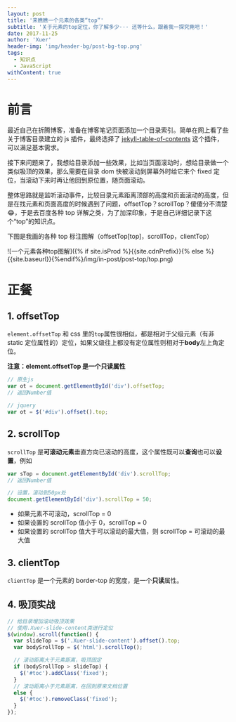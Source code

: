 ```yaml
---
layout: post
title: '来瞧瞧一个元素的各类“top”'
subtitle: '关于元素的top定位，你了解多少··· 还等什么，跟着我一探究竟吧！'
date: 2017-11-25
author: 'Xuer'
header-img: 'img/header-bg/post-bg-top.png'
tags:
  - 知识点
  - JavaScript
withContent: true
---
```


# 前言

最近自己在折腾博客，准备在博客笔记页面添加一个目录索引。简单在网上看了些关于博客目录建立的 js 插件，最终选择了 [jekyll-table-of-contents](https://github.com/ghiculescu/jekyll-table-of-contents) 这个插件，可以满足基本需求。

接下来问题来了，我想给目录添加一些效果，比如当页面滚动时，想给目录做一个类似吸顶的效果，那么需要在目录 dom 快被滚动到屏幕外时给它来个 fixed 定位，当滚动下来时再让他回到原位置，随页面滚动。

整体思路就是监听滚动事件，比较目录元素距离顶部的高度和页面滚动的高度，但是在找元素和页面高度的时候遇到了问题，offsetTop？scrollTop？傻傻分不清楚 😂，于是去百度各种 top 详解之类，为了加深印象，于是自己详细记录下这个“top”的知识点。

下图是我画的各种 top 标注图解（offsetTop[top]，scrollTop，clientTop）

![一个元素各种top图解]({% if site.isProd %}{{site.cdnPrefix}}{% else %}{{site.baseurl}}{%endif%}/img/in-post/post-top/top.png)

# 正餐

## 1. offsetTop

`element.offsetTop` 和 css 里的`top`属性很相似，都是相对于父级元素（有非 static 定位属性的）定位，如果父级往上都没有定位属性则相对于**body**左上角定位。

**注意：element.offsetTop 是一个只读属性**

```javascript
// 原生js
var ot = document.getElementById('div').offsetTop;
// 返回Number值

// jquery
var ot = $('#div').offset().top;
```

## 2. scrollTop

`scrollTop` 是**可滚动元素**垂直方向已滚动的高度，这个属性既可以**查询**也可以**设置**，例如

```javascript
var sTop = document.getElementById('div').scrollTop;
// 返回Number值

// 设置，滚动到50px处
document.getElementById('div').scrollTop = 50;
```

- 如果元素不可滚动，scrollTop = 0
- 如果设置的 scrollTop 值小于 0，scrollTop = 0
- 如果设置的 scrollTop 值大于可以滚动的最大值，则 scrollTop = 可滚动的最大值

## 3. clientTop

`clientTop` 是一个元素的 border-top 的宽度，是一个**只读**属性。

## 4. 吸顶实战

```javascript
// 给目录增加滚动吸顶效果
// 使用.Xuer-slide-content类进行定位
$(window).scroll(function() {
  var slideTop = $('.Xuer-slide-content').offset().top;
  var bodySrollTop = $('html').scrollTop();

  // 滚动距离大于元素距离，吸顶固定
  if (bodySrollTop > slideTop) {
    $('#toc').addClass('fixed');
  }
  // 滚动距离小于元素距离，在回到原来文档位置
  else {
    $('#toc').removeClass('fixed');
  }
});
```
